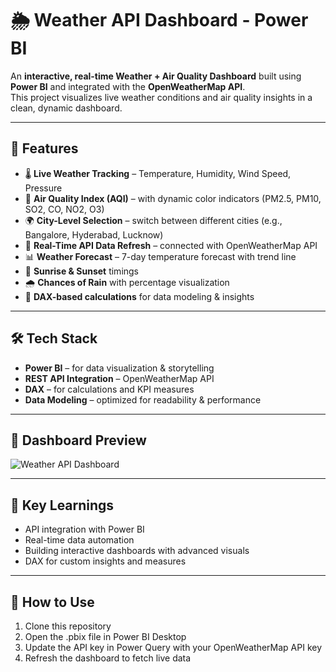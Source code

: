 # 🌦 Weather API Dashboard - Power BI

An **interactive, real-time Weather + Air Quality Dashboard** built using **Power BI** and integrated with the **OpenWeatherMap API**.  
This project visualizes live weather conditions and air quality insights in a clean, dynamic dashboard.

---

## 🚀 Features
- 🌡 **Live Weather Tracking** – Temperature, Humidity, Wind Speed, Pressure
- 🍃 **Air Quality Index (AQI)** – with dynamic color indicators (PM2.5, PM10, SO2, CO, NO2, O3)
- 🌍 **City-Level Selection** – switch between different cities (e.g., Bangalore, Hyderabad, Lucknow)
- 🔄 **Real-Time API Data Refresh** – connected with OpenWeatherMap API
- 📊 **Weather Forecast** – 7-day temperature forecast with trend line
- 🌅 **Sunrise & Sunset** timings
- 🌧 **Chances of Rain** with percentage visualization
- 🧮 **DAX-based calculations** for data modeling & insights

---

## 🛠️ Tech Stack
- **Power BI** – for data visualization & storytelling
- **REST API Integration** – OpenWeatherMap API
- **DAX** – for calculations and KPI measures
- **Data Modeling** – optimized for readability & performance

---

## 📸 Dashboard Preview
![Weather API Dashboard](/)

---

## 🎯 Key Learnings
- API integration with Power BI
- Real-time data automation
- Building interactive dashboards with advanced visuals
- DAX for custom insights and measures

---

## 🔑 How to Use
1. Clone this repository  
2. Open the .pbix file in Power BI Desktop
3. Update the API key in Power Query with your OpenWeatherMap API key
4. Refresh the dashboard to fetch live data
